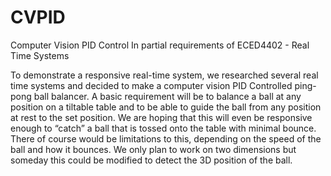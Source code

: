 # CVPID
Computer Vision PID Control
In partial requirements of ECED4402 - Real Time Systems

To demonstrate a responsive real-time system, we researched several real time systems and decided to make a computer vision PID Controlled ping-pong ball balancer. A basic requirement will be to balance a ball at any position on a tiltable table and to be able to guide the ball from any position at rest to the set position. We are hoping that this will even be responsive enough to “catch” a ball that is tossed onto the table with minimal bounce. There of course would be limitations to this, depending on the speed of the ball and how it bounces. We only plan to work on two dimensions but someday this could be modified to detect the 3D position of the ball.
